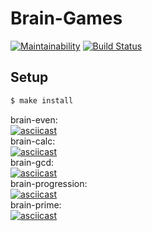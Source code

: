 # Brain-Games

[![Maintainability](https://api.codeclimate.com/v1/badges/4a0055d0c79aa2815755/maintainability)](https://codeclimate.com/github/Baytser/frontend-project-lvl1/maintainability)
[![Build Status](https://travis-ci.com/Baytser/frontend-project-lvl1.svg?branch=master)](https://travis-ci.com/Baytser/frontend-project-lvl1)

## Setup

```sh
$ make install
```

brain-even:
<br>
[![asciicast](https://asciinema.org/a/258984.svg)](https://asciinema.org/a/258984)
<br>
brain-calc:
<br>
[![asciicast](https://asciinema.org/a/259157.svg)](https://asciinema.org/a/259157)
<br>
brain-gcd:
<br>
[![asciicast](https://asciinema.org/a/259158.svg)](https://asciinema.org/a/259158)
<br>
brain-progression:
<br>
[![asciicast](https://asciinema.org/a/259169.svg)](https://asciinema.org/a/259169)
<br>
brain-prime:
<br>
[![asciicast](https://asciinema.org/a/259189.svg)](https://asciinema.org/a/259189)
